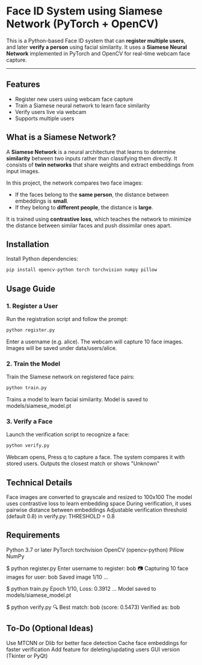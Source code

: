 # Face ID System using Siamese Network (PyTorch + OpenCV)

This is a Python-based Face ID system that can **register multiple users**, and later **verify a person** using facial similarity. It uses a **Siamese Neural Network** implemented in PyTorch and OpenCV for real-time webcam face capture.

---

## Features

- Register new users using webcam face capture
- Train a Siamese neural network to learn face similarity
- Verify users live via webcam
- Supports multiple users


## What is a Siamese Network?

A **Siamese Network** is a neural architecture that learns to determine **similarity** between two inputs rather than classifying them directly. It consists of **twin networks** that share weights and extract embeddings from input images.

In this project, the network compares two face images:
- If the faces belong to the **same person**, the distance between embeddings is **small**.
- If they belong to **different people**, the distance is **large**.

It is trained using **contrastive loss**, which teaches the network to minimize the distance between similar faces and push dissimilar ones apart.

## Installation

Install Python dependencies:

```bash
pip install opencv-python torch torchvision numpy pillow
```

## Usage Guide

### 1. Register a User
Run the registration script and follow the prompt:

```bash
python register.py
```
Enter a username (e.g. alice). The webcam will capture 10 face images. Images will be saved under data/users/alice.

### 2. Train the Model
Train the Siamese network on registered face pairs:

```bash
python train.py
```
Trains a model to learn facial similarity. Model is saved to models/siamese_model.pt

### 3. Verify a Face
Launch the verification script to recognize a face:

```bash
python verify.py
```

Webcam opens, Press q to capture a face. The system compares it with stored users. Outputs the closest match or shows "Unknown"

## Technical Details

Face images are converted to grayscale and resized to 100x100
The model uses contrastive loss to learn embedding space
During verification, it uses pairwise distance between embeddings
Adjustable verification threshold (default 0.8) in verify.py: THRESHOLD = 0.8

## Requirements

Python 3.7 or later
PyTorch
torchvision
OpenCV (opencv-python)
Pillow
NumPy

$ python register.py
Enter username to register: bob
📷 Capturing 10 face images for user: bob
Saved image 1/10
...

$ python train.py
Epoch 1/10, Loss: 0.3912
...
Model saved to models/siamese_model.pt

$ python verify.py
🔍 Best match: bob (score: 0.5473)
Verified as: bob

## To-Do (Optional Ideas)

Use MTCNN or Dlib for better face detection
Cache face embeddings for faster verification
Add feature for deleting/updating users
GUI version (Tkinter or PyQt)
